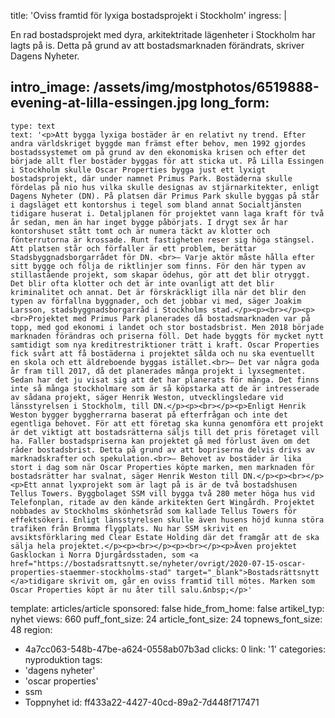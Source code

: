 title: 'Oviss framtid för lyxiga bostadsprojekt i Stockholm'
ingress: |
  <p>En rad bostadsprojekt med dyra, arkitektritade lägenheter i Stockholm har lagts på is. Detta på grund av att bostadsmarknaden förändrats, skriver Dagens Nyheter.
  </p>
  
intro_image: /assets/img/mostphotos/6519888-evening-at-lilla-essingen.jpg
long_form:
  -
    type: text
    text: '<p>Att bygga lyxiga bostäder är en relativt ny trend. Efter andra världskriget byggde man främst efter behov, men 1992 gjordes bostadssystemet om på grund av den ekonomiska krisen och efter det började allt fler bostäder byggas för att sticka ut. På Lilla Essingen i Stockholm skulle Oscar Properties bygga just ett lyxigt bostadsprojekt, där under namnet Primus Park. Bostäderna skulle fördelas på nio hus vilka skulle designas av stjärnarkitekter, enligt Dagens Nyheter (DN). På platsen där Primus Park skulle byggas på står i dagsläget ett kontorshus i tegel som bland annat Socialtjänsten tidigare huserat i. Detaljplanen för projektet vann laga kraft för två år sedan, men än har inget bygge påbörjats. I drygt sex år har kontorshuset stått tomt och är numera täckt av klotter och fönterrutorna är krossade. Runt fastigheten reser sig höga stängsel. Att platsen står och förfaller är ett problem, berättar Stadsbyggnadsborgarrådet för DN. <br>– Varje aktör måste hålla efter sitt bygge och följa de riktlinjer som finns. För den här typen av stillastående projekt, som skapar ödehus, gör att det blir otryggt. Det blir ofta klotter och det är inte ovanligt att det blir kriminalitet och annat. Det är förskräckligt illa när det blir den typen av förfallna byggnader, och det jobbar vi med, säger Joakim Larsson, stadsbyggnadsborgarråd i Stockholms stad.</p><p><br></p><p><br>Projektet med Primus Park planerades då bostadsmarknaden var på topp, med god ekonomi i landet och stor bostadsbrist. Men 2018 började marknaden förändras och priserna föll. Det hade byggts för mycket nytt samtidigt som nya kreditrestriktioner trätt i kraft. Oscar Properties fick svårt att få bostäderna i projektet sålda och nu ska eventuellt en skola och ett äldreboende byggas istället.<br>– Det var några goda år fram till 2017, då det planerades många projekt i lyxsegmentet. Sedan har det ju visat sig att det har planerats för många. Det finns inte så många stockholmare som är så köpstarka att de är intresserade av sådana projekt, säger Henrik Weston, utvecklingsledare vid länsstyrelsen i Stockholm, till DN.</p><p><br></p><p>Enligt Henrik Weston bygger byggherrarna baserat på efterfrågan och inte det egentliga behovet. För att ett företag ska kunna genomföra ett projekt är det viktigt att bostadsrätterna säljs till det pris företaget vill ha. Faller bostadspriserna kan projektet gå med förlust även om det råder bostadsbrist. Detta på grund av att bopriserna delvis drivs av marknadskrafter och spekulation.<br>– Behovet av bostäder är lika stort i dag som när Oscar Properties köpte marken, men marknaden för bostadsrätter har svalnat, säger Henrik Weston till DN.</p><p><br></p><p>Ett annat lyxprojekt som är lagt på is är de två bostadshusen Tellus Towers. Byggbolaget SSM vill bygga två 280 meter höga hus vid Telefonplan, ritade av den kände arkitekten Gert Wingårdh. Projektet nobbades av Stockholms skönhetsråd som kallade Tellus Towers för effektsökeri. Enligt länsstyrelsen skulle även husens höjd kunna störa trafiken från Bromma flygplats. Nu har SSM skrivit en avsiktsförklaring med Clear Estate Holding där det framgår att de ska sälja hela projektet.</p><p><br></p><p><br></p><p>Även projektet Gasklockan i Norra Djurgårdsstaden, som <a href="https://bostadsrattsnytt.se/nyheter/ovrigt/2020-07-15-oscar-properties-staemmer-stockholms-stad" target="_blank">Bostadsrättsnytt </a>tidigare skrivit om, går en oviss framtid till mötes. Marken som Oscar Properties köpt är nu åter till salu.&nbsp;</p>'
template: articles/article
sponsored: false
hide_from_home: false
artikel_typ: nyhet
views: 660
puff_font_size: 24
article_font_size: 24
topnews_font_size: 48
region:
  - 4a7cc063-548b-47be-a624-0558ab07b3ad
clicks: 0
link: '1'
categories: nyproduktion
tags:
  - 'dagens nyheter'
  - 'oscar properties'
  - ssm
  - Toppnyhet
id: ff433a22-4427-40cd-89a2-7d448f717471
